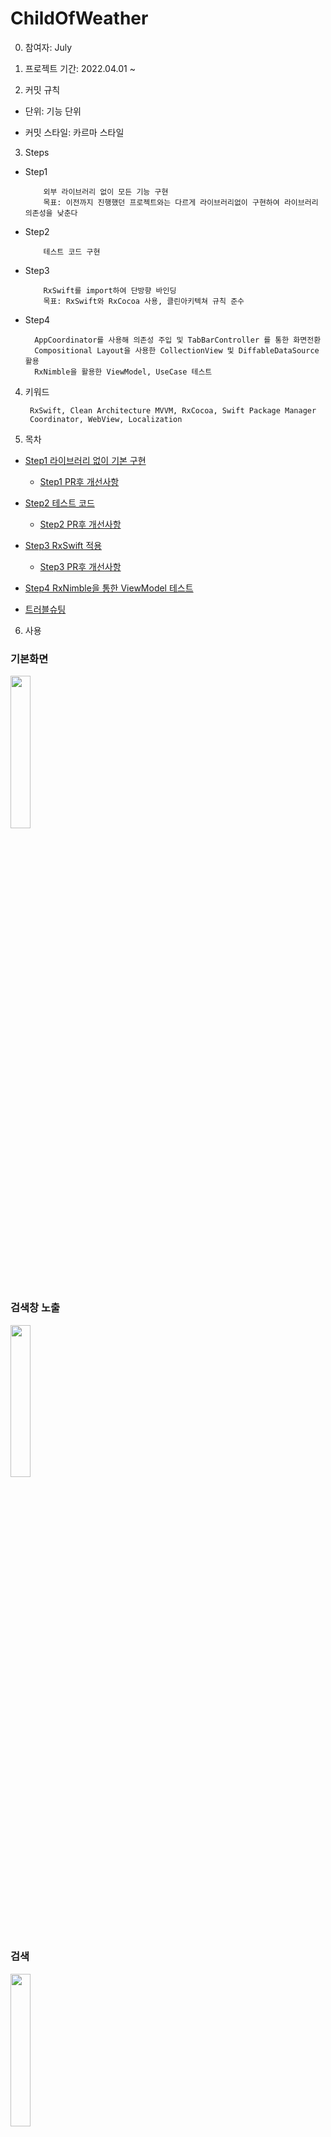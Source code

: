 # ChildOfWeather 

0. 참여자:   July 

1. 프로젝트 기간: 2022.04.01 ~

2. 커밋 규칙

- 단위:
      기능 단위

- 커밋 스타일: 
      카르마 스타일


3. Steps
- Step1 

          외부 라이브러리 없이 모든 기능 구현 
          목표: 이전까지 진행했던 프로젝트와는 다르게 라이브러리없이 구현하여 라이브러리 의존성을 낮춘다    
- Step2 

          테스트 코드 구현 
          
- Step3 

          RxSwift를 import하여 단방향 바인딩 
          목표: RxSwift와 RxCocoa 사용, 클린아키텍쳐 규칙 준수 
          
- Step4 

        AppCoordinator를 사용해 의존성 주입 및 TabBarController 를 통한 화면전환
        Compositional Layout을 사용한 CollectionView 및 DiffableDataSource활용
        RxNimble을 활용한 ViewModel, UseCase 테스트 
        
4. 키워드 
        
        RxSwift, Clean Architecture MVVM, RxCocoa, Swift Package Manager
        Coordinator, WebView, Localization 

5. 목차 

- [Step1 라이브러리 없이 기본 구현](#step1-라이브러리-없이-기본-구현)
  * [Step1 PR후 개선사항](#step1-pr후-개선사항) 
  
- [Step2 테스트 코드](#step2-테스트-코드)
  * [Step2 PR후 개선사항](#step2-pr후-개선사항)
  
- [Step3 RxSwift 적용](#step3-rxswift-적용)
  * [Step3 PR후 개선사항](#step3-pr후-개선사항)

- [Step4 RxNimble을 통한 ViewModel 테스트](#step4-rxnimble을-통한-viewmodel-테스트)

- [트러블슈팅](#트러블슈팅)
  
6. 사용 

### 기본화면 
<img src="https://user-images.githubusercontent.com/90888402/166178392-2bc5259f-74b3-420b-85c7-51aed551c44a.png" width="25%">

### 검색창 노출 
<img src="https://user-images.githubusercontent.com/90888402/166178405-b194b4c8-aa3e-4b0a-9b27-f375f559e021.png" width="25%">

### 검색 
<img src="https://user-images.githubusercontent.com/90888402/166178412-fb3d1b34-8b5b-4739-9d1d-b3503be1c4c0.png" width="25%">

### 도시 상세 정보 
<img src="https://user-images.githubusercontent.com/90888402/166178421-e33ad6fc-185b-47e9-a5c7-efd5ae83084a.png" width="25%">

### 현재 위치 표시
<img src="https://user-images.githubusercontent.com/90888402/172264029-5407ef8d-b130-4ffc-82a5-47376f05cf35.png" width="25%">

# Step1 라이브러리 없이 기본 구현 

### API 통신 Generic 구현

```swift
final class APIService {
     func request<T: Decodable>(
      _ type: RequestType,
      completion: @escaping (Result<T, Error>) -> Void
    ) {
```

다른 URL로 서버에서 데이터를 받아올 상황을 대비하여 Generic으로 구현했습니다.

### ViewModel Delegate 구현
```swift
protocol DetailViewModelDelegate: AnyObject {
   func loadWebView(url: URL)
   func loadTodayDescription(weather description: String)
   func loadImageView()
   func cacheImage()
}
```
ViewModel은 ViewController를 알지 못하기에 Delegate 패턴을 사용하였습니다.

### Coordinator 구현
```swift
final class MainCoordinator {

    private let navigationController: UINavigationController
    private let imageCacheUseCase = ImageCacheUseCase(imageProvideRepository: DefaultImageProvideRepository())
    
    init(navigationController: UINavigationController) {
        self.navigationController = navigationController
    }
 ```
뷰와 뷰사이의 이동을 담당하는 Coordinator를 두어 더 이상 ViewController가 뷰를 띄어주는 역할을 하지 않게 구현했습니다.
또한 Coordinator 의 저장프로퍼티와 메서드 내부의 지역변수로 각 ViewController 와 ViewModel의 프로퍼티의 의존성을 주입해주었습니다. 
저장프로퍼티와 지역변수로 다르게 주입시켜주는 이유는 ViewModel 이 캐시처럼 같은 Repository의 인스턴스를 바라보아야 하는 경우와 다른 정보를 가지고 있어서 다른 인스턴스의 Repository를 바라보아야 하는 경우가 있어 생명주기를 다르게 해주었습니다.

### 이미지 캐싱 구현
```swift
final class DefaultImageProvideRepository: ImageProvideRepository {
   
   let service = CacheService()
   
   func setCache(object: ImageCacheData) {
       let key = object.key
       self.service.cache.setObject(object, forKey: key as NSString)
   }
   
   func getCache(key: String) -> ImageCacheData? {
       self.service.cache.object(forKey: key as NSString)
   }
}
```
WebView로 지도를 띄어주고 지역상세 페이지에 들어가면 캐싱되는 형태로 구현되어있어 NSCache를 사용하였습니다.

### CoreLocation 사용
```swift
import CoreLocation

final class LocationSearchUseCase {
    
    func searchLocation(
        latitude: Double,
        longitude: Double,
        completion: @escaping (String?) -> Void
    ) {
        let findLocation = CLLocation(latitude: latitude, longitude: longitude)
        let geocoder = CLGeocoder()
        let locale = Locale(identifier: "en-US")
        
        geocoder.reverseGeocodeLocation(
                findLocation,
                preferredLocale: locale) { (place, error) in
                    let city = place?.last?.name
                    completion(city)
            }
    }
}
```
CoreLocation의 CLLocation을 사용하여 위경도를 받아와 현재 위치를 결과로 받아왔습니다.

### 웹뷰 구현 및 구글 지도 띄어주기
```swift
private let webView: WKWebView = {
        let preferences = WKWebpagePreferences()
        preferences.allowsContentJavaScript = true
        let configuration = WKWebViewConfiguration()
        configuration.defaultWebpagePreferences = preferences
        let webView = WKWebView(frame: .zero, configuration: configuration)
        webView.translatesAutoresizingMaskIntoConstraints = false
        
        return webView
    }()
 ```
WebView를 WKWebView를 사용하여 띄어주었습니다. 위의 위경도를 통해 받은 주소를 통해 구글에서 주소를 검색한 결과를 보여주게 했습니다. 또한 takeSnapShot 메서드를 통해 UIImage로 변환하여 이 이미지를 캐싱했습니다.

## 트러블슈팅
### SearchController

SearchController의 SearchResultsUpdater = self 로 해주지 않으면 ViewController에 채택을 하더라도 Delegate처럼 메서드가 적용되지 않았습니다.
SearchResultsController를 통하여 결과를 나타내주는 ViewController를 따로 지정해 줄 수 있다는 사실도 알게 되었습니다.

### UseCase의 Import UIKit
```swift
final class ImageCacheData {
  
  let key: NSString
  let value: UIImage
  
  init(key: NSString, value: UIImage) {
      self.key = key
      self.value = value
  }
}
```

UseCase 단에서 UIKit이 Import 되어있으면 안된다고 생각하여 ImageCacheData 라는 객체로 캐싱해주었습니다.

캐싱을 도와주는 라이브러리인 KingFisher 의 구현코드 에서도 객체 자체를 캐싱해주는 것을 참고하였습니다.

## Step1 PR후 개선사항

### Class Generic -> Method Generic
```swift
final class APIService {
       
   func request<T: Decodable>(
       _ type: RequestType,
       completion: @escaping (Result<T, Error>) -> Void
   ) {
```

하나의 APIService 인스턴스로 여러가지 Decodable 타입을 디코딩 할 수 있게 변경하였습니다.

# Step2 테스트 코드

### SystemUnderTest와 setUpWithError/ tearDownWithError 메서드로 테스트 사용성 개선

매번 인스턴스를 생성해주며 테스트하기 보다는 파일 분리와 sut의 활용으로
```swift
 var sut: DetailShowUseCase?

    override func setUpWithError() throws {
        let repository = DefaultWeatherRepository(service: MockAPIService())
        sut = DetailShowUseCase(weatherRepository: repository)
    }

    override func tearDownWithError() throws {
        sut = nil 
    }
```
각 테스트마다 새로 인스턴스 생성과 deinit을 해주어 테스트가 편해지게 구현하였습니다.

### 비동기 메서드 테스트
```swift
 func test_AddressSearchUseCase_이매동_위경도를_입력했을때_이매동_주소가_나온다() {
        let imaelatitude = 37.39508700000
        let imaelongitude = 127.12415500000
     
        let promise = expectation(description: "")
        self.sut?.searchLocation(latitude: imaelatitude, longitude: imaelongitude) { (address) in
            XCTAssertEqual(address!, "153-2 Imae-dong")
            promise.fulfill()
        }
        
        wait(for: [promise], timeout: 3)
    }
```  
promised와 fulfill 그리고 wait 을 사용하여 비동기 메서드를 테스트하였습니다.

## Step2 PR후 개선사항

### 네트워크와 무관한 테스트
```swift
  var sut: DetailShowUseCase?

    override func setUpWithError() throws {
        let repository = DefaultWeatherRepository(service: APIService()
``` 
네트워크의 상황에 맞춰서 테스트 하던 부분을
```swift
@testable import ChildOfWeather

final class MockAPIService: URLSessionNetworkService {
   
   func request<T>(decodedType: T.Type, requestType: RequestType, completion: @escaping (Result<T, APICallError>) -> Void) where T : Decodable {
       
       guard let mockObject = try? JSONDecoder().decode(T.self, from: Data())
       else {
           return completion(.failure(APICallError.failureDecoding))
       }
       
       completion(.success(mockObject))
   }
}
```
TestDouble을 사용하여 네트워크와 무관한 테스트로 만들었습니다.

### LocationManager 공용 인스턴스 생성
```swift 
final class LocationManager {
    
    static let shared = LocationManager()
    let geocoder = CLGeocoder()
    let locationManager = CLLocationManager()
    
    private init() {
        
    }
```

기존 Repository -> UseCase -> ViewModel 까지 이어지던 흐름으로 CLGeocoder를 구현하였는데 , 데이터를 보관할 필요 없다는 점과 앱 전역적으로 매번 쓰이는 기능이라 생각이들어 CLGeocoder 인스턴스 생성비용이 데이터 영역에 계속 남아있는 싱글톤의 비용보다 크다 생각이 들어 LocationManager라는 공용 인스턴스를 두게 되었습니다. 이와 마찬가지로 Dateformatter 역시 인스턴스 생성 비용이 커서 공용 인스턴스로 만들어 성능과 편의성을 개선시켰습니다.

# Step3 RxSwift 적용

### Reactive Extension 으로 필요한 부분 구현
```swift
private extension Reactive where Base: UIImageView {
    func loadCacheView(webView: WKWebView) -> Binder<UIImage> {
        return Binder(self.base) { ImageView, image in
            webView.isHidden = true
            base.isHidden = false
            ImageView.image = image
        }
    }
}
```
RxCocoa를 사용하면서, 있는 메서드만 사용하는 것이 아니라 Reactive Extension을 통해 원하는 기능을 담은 메서드를 만들어서 사용해보았습니다. 이러한 과정에서 ControlProperty와 ControlEvent 그리고 Binder의 차이에 대해 고민해보았습니다.

### Input & Output 모델링
```swift
 struct Input {
        let viewWillAppear: Observable<Void>
        let capturedImage: Observable<ImageCacheData>
        let touchUpbackButton: Observable<Void>
    }
    
    struct Output {
        let selectedURLForMap: Observable<URLRequest?>
        let cachedImage: Observable<ImageCacheData>?
        let weatehrDescription: Observable<String>
        let capturedSuccess: Observable<Void>
        let dismiss: Observable<Void>
    }
```
이전 RxSwift 없이 구현했을때와는 다르게 Input 이벤트와 Output의 정보를 Nested Type으로 구현하여 코드의 직관성을 개선하고 하나의 인터페이스로 ViewController와 소통할 수 있게 구현했습니다.

### 함수형 프로그래밍 적용
```swift 
 func search(name: String?) -> Observable<[City]> {
        
        guard let name = name, name != ""
        else {
            self.fetchCityList()
            return self.assetData.asObservable()
        }
        let filteredCity = assetData.value.filter { $0.name.hasPrefix(name) }
        
        return Observable<[City]>.just(filteredCity)
    }
```
원본 데이터는 유지한상태로 SearchBar의 Search를 리턴값이 있는 상태로 구현하여 몇번을 시도해도 값이 변하지 않게 구현했습니다.

## Step3 PR후 개선사항

### Input에서부터 이어지는 스트림
```swift
  let capturedSuccess = input.capturedImage
            .withUnretained(self)
            .filter { _ in
                self.imageCacheUseCase.hasCacheExist(cityName: self.extractCity().name) == false }
            .do(onNext: { (self, image) in
                self.imageCacheUseCase.setCache(object: image)
            }).map { _ in }
 ```
Output으로 보내주는 스트림이 Input의 이벤트부터 시작하게 하였습니다. 이를 통해서 사용자 이벤트 -> 처리 -> 구독 의 자연스러운 흐름을 만들었습니다.

### 모든 구독은 ViewController에서 실행
```swift
  let dismiss = input.touchUpbackButton
      .withUnretained(self)
      .observe(on: MainScheduler.instance)
      .do(onNext: { _ in
          self.coordinator.occuredViewEvent(with: .dismissDetailShowUIViewController)
      }).map { _ in }
```
do(onNext:) 메서드를 사용하여, 구독이 되었을 때 실행할 메서드만 내부에 정의하고 모든 구독은 ViewController가 하게 구현했습니다. 개선 후 단방향으로 모든 메서드가 바인딩 되어 조금 더 RxSwift스럽게 코드가 개선되었습니다.

# Step4 RxNimble을 통한 ViewModel 테스트 

### 각 ViewModel 별로 setUp 메서드를 통한 독립적 테스트 

```swift
override func setUp() {
        self.schduler = TestScheduler(initialClock: 0)
        self.disposeBag = DisposeBag()
        self.capturedPublish = PublishSubject<ImageCacheData>()
        self.viewWillAppearPusblish = PublishSubject<Void>()
        self.touchUpbackButtonPublish = PublishSubject<Void>()
        self.schduler = TestScheduler(initialClock: 0)
        self.viewModel = DetailWeatherViewModel(
            detailShowUseCase: DetailWeatherFetchUseCase(weatherRepository: DefaultWeatherRepository(service: MockAPIService())),
            imageCacheUseCase: ImageCacheUseCase(imageProvideRepository: DefaultImageProvideRepository()),
            coodinator: SearchViewCoordinator(
                imageCacheUseCase: ImageCacheUseCase(imageProvideRepository: DefaultImageProvideRepository())),
                city: City.EMPTY
            )
            
        self.output = viewModel.transform(input: .init(viewWillAppear: self.viewWillAppearPusblish.asObserver(), capturedImage: self.capturedPublish.asObserver(), touchUpbackButton: self.touchUpbackButtonPublish.asObserver()))
    }
``` 
### Void 비교를 위한 메서드 추가 

```swift
public func equal<Void>(_ expectedValue: Void?) -> Predicate<Void> {
    return Predicate.define("equal <\(stringify(expectedValue))>") { actualExpression, msg in
        let actualValue = try actualExpression.evaluate()
        switch (expectedValue, actualValue) {
        case (nil, _?):
            return PredicateResult(status: .fail, message: msg.appendedBeNilHint())
        case (nil, nil), (_, nil):
            return PredicateResult(status: .fail, message: msg)
        default:
            var isEqual = false

            if String(describing: expectedValue).count != 0, String(describing: expectedValue) == String(describing: actualValue) {
                isEqual = true
            }
            return PredicateResult(bool: isEqual, message: msg)
        }
    }
```

### 각 상황별로 Test하여 ViewModel이 정상적으로 동작하는지 테스트 

```swift 
func testCapturedImage() {
        let imageCachedData = ImageCacheData(key: "123", value: UIImage())
        schduler.createColdObservable([
            .next(3, imageCachedData)
        ]).bind(to: self.capturedPublish).disposed(by: self.disposeBag)
        
        expect(self.output.cachedImage).events(scheduler: scheduler, disposeBag: self.disposeBag).to(equal([
            .next(4, imageCachedData)
        ]))
    }
```

```swift
 func testBackButtonRunDismiss() {
        scheduler.createColdObservable([
            .next(5, ())
        ]).bind(to: self.touchUpbackButtonPublish).disposed(by: self.disposeBag)
        
        expect(self.output.dismiss).events(scheduler: self.scheduler, disposeBag: self.disposeBag).to(equal([
            .next(5, ())
        ]))
    }
```

# 트러블슈팅 

## **<첫번째 문제: Domain Layer와 ViewModel에서 UIkit 을 import 하던 문제 >**

### **문제 상황**

- 한번 들어간 Cell의 DetailView의 화면을 매번 WebView로 띄어주게 된다면 사용자 경험이 좋지 않고 매번 URLRequest를 통해 불러와야해서 성능상의 불이익이 있습니다. WebView의 기능 중 ‘takeSnapshot’ 이라는 기능이 있는 것을 공식문서를 통해 찾아보고 UIImage로 변환하여 캐싱을 해주려고 했습니다.
- Dataformatter 처럼 인스턴스 생성 비용이 커 Singleton으로 메모리에 계속 남아있게 하는 것이 더 유리한 상황도 아니여서 Data Layer에 있는 Repository에 NSCache를 사용 할 수 있는 기능을 추가하였습니다.
- DataLayer → DomainLayer (UseCase) → ViewModel 모두 UIImage를 가지고 있어 모든 Layer가 import UIkit을 해야하는 상황이 생겼고 이는 클린아키텍쳐를 위반 할 뿐 아니라 테스트 시 불리하다는 판단을 하였습니다.

### **문제 해결 과정**

1. **UIImage의 Data만 받아서 전달하는 방법** 

      처음 생각했던 방법은 UIImage의 데이터만 ViewModel에서 받아오는 방법이었습니다. 

하지만 캐싱이 제대로 되지 않는 문제가 생겼고, ViewController에서 결국 이 데이터를 변환해서 UIImage로 사용해야 했습니다. 클린아키텍쳐 그리고 MVVM에서  ViewController는 최대한 수동적인 역할을 해야한다고 생각했기에 WebView처럼 부득이하게 load를 ViewController에서 해주는 경우가 아니면 지향해야 한다고 생각했습니다. 

1. **하나의 타입으로 묶는 방법** 

      그 다음으로 떠올린 방법은 현업에서 자주 사용하는 라이브러리 Kingfisher를 보고 참고하였는데, 하나의 타입 내부에 Key, Value 쌍을 두어 Value 값에 UIImage를 가지게 하는 방법이었습니다. 이 타입은 Domain Layer의 Model로 두어 클린아키텍쳐에 위반되지도 않은 뿐더러 캐싱이 잘 작동하는 지 역시도 테스트를 통해 확인 할 수 있었습니다. 

 또한 Data만 받아서 전달하던 이전과는 다르게 ViewModel이 보낸 타입의 value를 ViewController 내부에서 꺼내쓰기만 하면 되서 변환하지 않고 최대한 **수동적이게 ViewController를 유지**할 수 있었습니다. 

다른 사람의 코드를 보고 이해하는 연습을 해둔 이전까지의 경험이 이러한 문제를 빠르게 해결 할 수 있게 해주었던 것 같습니다. 

이러한 방법으로 사용자는 WebView가 로드되는 시간을 기다리지 않고 자주 들어가는 Cell의 지도를 UIImage로 바로 받아 볼 수 있게 되었습니다. 

## **< 두번째 문제: 이미지를 캐싱한 후 WebView를 UIImage로 대체하는 문제>**

### 문제 상황

- ViewModel의 Input & Output Modeling 중 Output은 Relay면 안된다라고 생각했습니다. 뷰를 그리는 작업이니 끊이지 않는 스트림인 Relay여도 되는 것 이라고 생각이 들었지만 그렇다면 ViewController는 ViewModel에서 온 Relay에 이벤트가 이닌 데이터를 전달 할 수 있게 됩니다. 이러한 접근은 MVVM과는 어울리지 않을 뿐더러 반응형 프로그래밍 답지 않은 접근이라고 생각했습니다.
- 위의 이유로 ViewModel의 Output을 Observable로 만들어 전달 한 후 ViewController가 asDriver 오퍼레이터를 통해 스트림을 Driver로 변경 한 후 drive를 통해 UIComponents에 데이터를 전달해주었습니다.
    
    이러한 상황에서 오퍼레이터 drive는 하나의 일 밖에 수행하지 않는다는 사실을 알게 되었고 drive(onNext:) 클로저를 사용하면 순환참조 문제를 일으킬 수 있어서 최대한 클로저를 지향하며 구현하고 싶었습니다. 하나의 스트림에서 WebView를 hide시켜주는 작업과 hide된 상태인 UIImageView를 화면에 띄어주어야 했습니다. 
    
    두번 subscribe하면 되지만, 이렇게 된다면 두개의 스트림이 생기고 캐싱된 이미지를 받아오는 과정이 2번 일어나게 됩니다. 
    

### 문제 해결 과정

1. **ViewModel에서 Share Operator를 사용하고 두번 구독하는 방법** 

     가장 먼저 떠올린 방법은 2번의 구독으로 인한 2개의 스트림이 생기는 것을 막아주는 것이었습니다. 하지만 매번 이러한 방식으로 하게 된다면 추후에 더 큰 프로젝트를 맡거나 진행하게 될 경우 데이터의 흐름을 추적하는 것이 어렵다고 생각이 들어 다른 방향으로 생각을 해보기로 했습니다. 

1. **Reactive Extension 활용** 

     RxSwift, RxCocoa를 사용하면서 ControlProperty, ControlEvent 그리고 Binder의 차이를 모른다면 안된다고 생각했습니다. 단순한 기능을 구현하는 것이 아니라 반응형 프로그래밍을 이해하고 사용한다면 개발자 본인의 라이브러리 의존성이 줄어드는 일이라고 생각하였고 이러한 생각을 기반으로 Reactive Extension을 통해 원하는 기능을 만들어보기로 했습니다. 

WebView를 hidden 상태로, ImageView의 Image에 ViewModel에서 오는 이미지를 넣어주고 화면에 표시해주는 커스텀 메서드를 구현하여 한번의 구독으로 모든 작업이 일어나게 했습니다.

이러한 경험을 바탕으로 ViewWillAppear 이벤트나 ViewWillDisappear 이벤트 역시도 스스로 ControlEvent로 구현하여 코드의 가독성을 향상시켰습니다. 

## **<세번째 문제: 초당 횟수제한이 걸린 API를 사용하여 TableView를 띄어주는 문제>**

### 문제상황

- API를 통해 네트워크 통신을 하여 100개의 TableView를 띄어주어야 하는데 초당 10건 제한이 걸려있어 이미지가 로딩중일때 화면이 표현되지 않았습니다.
- 커스텀 스케줄러를 만들어서 Semaphore Signal과 wait을 이용해 스케줄링을 해주었지만 실패했습니다.
- Cell의 이미지만 늦게 로드되는 문제를 해결하기 위해 cell에게 Observable<Data>를 전달해주고 Cell에서 구독을 해서 이미지를 받아오게 했습니다.

### 문제 해결 과정

- 초당 10건 제한이라 100개를 띄우려면 총 10초가 필요한 상황입니다. 네트워크 통신을 하는 Observable에 retry Operator를 통해서 flatMap으로 Observable<Int> 형인 Timer로 바꿔주었습니다. 그리고 타이머의 period를 0.1초로 두어 네트워크 통신을 해주었습니다.
- 이미지가 뒤섞이는 문제가 발생하여 DispatchQueue를 사용한 IndexPath 검증으로 해당하는 index일 때만 Cell에 content를 주게 하였습니다.
- Cell의 PrepareForReuse 안에서 dispose를 해주어 이미지가 로딩중인데 스크롤을 내려서 더 이상 Observable한 Data를 받아오지 않아도 될 경우에 메모리 누수를 개선시켰습니다.
